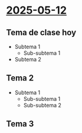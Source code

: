 # [2025-05-12](2025-05-12.html) <!-- markmap: foldAll -->
## Tema de clase hoy
- Subtema 1
  - Sub-subtema 1
- Subtema 2
## Tema 2
- Subtema 1
  - Sub-subtema 1
  - Sub-subtema 2
## Tema 3

